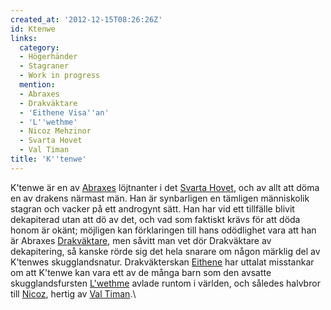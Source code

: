 ```yaml
---
created_at: '2012-12-15T08:26:26Z'
id: Ktenwe
links:
  category:
  - Högerhänder
  - Stagraner
  - Work in progress
  mention:
  - Abraxes
  - Drakväktare
  - 'Eithene Visa''an'
  - 'L''wethme'
  - Nicoz Mehzinor
  - Svarta Hovet
  - Val Timan
title: 'K''tenwe'
---
```


K'tenwe är en av [Abraxes] löjtnanter i det [Svarta Hovet], och av allt att döma en av drakens
närmast män. Han är synbarligen en tämligen människolik stagran och vacker på ett androgynt sätt.
Han har vid ett tillfälle blivit dekapiterad utan att dö av det, och vad som faktiskt krävs för att
döda honom är okänt; möjligen kan förklaringen till hans odödlighet vara att han är Abraxes
[Drakväktare], men såvitt man vet dör Drakväktare av dekapitering, så kanske rörde sig det hela
snarare om någon märklig del av K'tenwes skugglandsnatur. Drakväkterskan [Eithene] har uttalat
misstankar om att K'tenwe kan vara ett av de många barn som den avsatte skugglandsfursten [L'wethme]
avlade runtom i världen, och således halvbror till [Nicoz], hertig av [Val Timan].\

  [Abraxes]: Abraxes
  [Svarta Hovet]: Svarta_Hovet
  [Drakväktare]: Drakväktare
  [Eithene]: Eithene_Visaan
  [L'wethme]: Lwethme
  [Nicoz]: Nicoz_Mehzinor
  [Val Timan]: Val_Timan